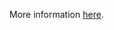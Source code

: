 More information [here](https://docs.prismacloud.io/en/enterprise-edition/policy-reference/kubernetes-policies/kubernetes-policy-index/bc-k8s-27).
